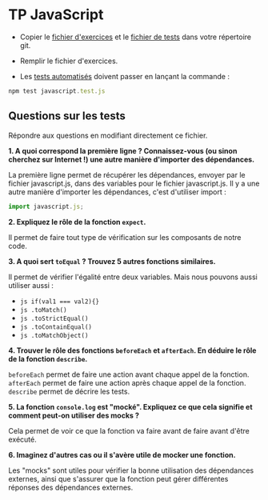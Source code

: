 # TP JavaScript

- Copier le [fichier d'exercices](../assets/javascript.js) et le [fichier de tests](../assets/javascript.test.js) dans votre répertoire git.

- Remplir le fichier d'exercices.

- Les [tests automatisés](../assets/javascript.test.js) doivent passer en lançant la commande :

```js
npm test javascript.test.js
```

## Questions sur les tests 
Répondre aux questions en modifiant directement ce fichier.

**1. A quoi correspond la première ligne ? Connaissez-vous (ou sinon cherchez sur Internet !) une autre manière d'importer des dépendances.**

La première ligne permet de récupérer les dépendances, envoyer par le fichier javascript.js, dans des variables pour le fichier javascript.js.
Il y a une autre manière d'importer les dépendances, c'est d'utiliser import : 
```js
import javascript.js;
```

**2. Expliquez le rôle de la fonction `expect`.**

Il permet de faire tout type de vérification sur les composants de notre code.

**3. A quoi sert `toEqual` ? Trouvez 5 autres fonctions similaires.**

Il permet de vérifier l'égalité entre deux variables. Mais nous pouvons aussi utiliser aussi :
- ```js if(val1 === val2){}```
- ```js .toMatch()```
- ```js .toStrictEqual()```
- ```js .toContainEqual()```
- ```js .toMatchObject()```

**4. Trouver le rôle des fonctions `beforeEach` et `afterEach`. En déduire le rôle de la fonction `describe`.**

`beforeEach` permet de faire une action avant chaque appel de la fonction. `afterEach` permet de faire une action après chaque appel de la fonction.
`describe` permet de décrire les tests.

**5. La fonction `console.log` est "mocké". Expliquez ce que cela signifie et comment peut-on utiliser des mocks ?**

Cela permet de voir ce que la fonction va faire avant de faire avant d'être exécuté. 

**6. Imaginez d'autres cas ou il s'avère utile de mocker une fonction.**

Les "mocks" sont utiles pour vérifier la bonne utilisation des dépendances externes, ainsi que s'assurer que la fonction peut gérer différentes réponses des dépendances externes.
